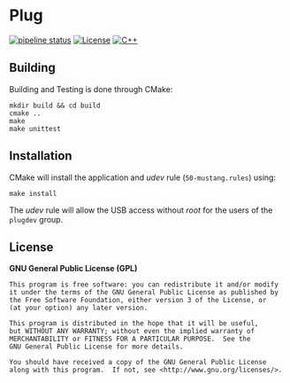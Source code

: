 # Plug

[![pipeline status](https://gitlab.com/offa/plug/badges/master/pipeline.svg)](https://gitlab.com/offa/plug/commits/master)
[![License](https://img.shields.io/badge/license-GPLv3-yellow.svg)](LICENSE)
[![C++](https://img.shields.io/badge/c++-14-green.svg)]()


## Building

Building and Testing is done through CMake:

```
mkdir build && cd build
cmake ..
make
make unittest
```


## Installation

CMake will install the application and *udev* rule (`50-mustang.rules`) using:

```
make install
```

The *udev* rule will allow the USB access without *root* for the users of the `plugdev` group.



## License

**GNU General Public License (GPL)**

    This program is free software: you can redistribute it and/or modify
    it under the terms of the GNU General Public License as published by
    the Free Software Foundation, either version 3 of the License, or
    (at your option) any later version.

    This program is distributed in the hope that it will be useful,
    but WITHOUT ANY WARRANTY; without even the implied warranty of
    MERCHANTABILITY or FITNESS FOR A PARTICULAR PURPOSE.  See the
    GNU General Public License for more details.

    You should have received a copy of the GNU General Public License
    along with this program.  If not, see <http://www.gnu.org/licenses/>.



